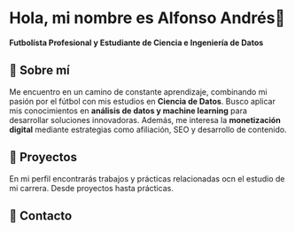 # Hola, mi nombre es Alfonso Andrés👋 

**Futbolísta Profesional y Estudiante de Ciencia e Ingeniería de Datos**

## 🚀 Sobre mí

Me encuentro en un camino de constante aprendizaje, combinando mi pasión por el fútbol con mis estudios en 
**Ciencia de Datos**. Busco aplicar mis conocimientos en **análisis de datos y machine learning** para
desarrollar soluciones innovadoras. Además, me interesa la **monetización digital** mediante estrategias como 
afiliación, SEO y desarrollo de contenido.

## 📂 Proyectos

En mi perfil encontrarás trabajos y prácticas relacionadas ocn el estudio de mi carrera. Desde proyectos hasta prácticas.

## 📩 **Contacto**
